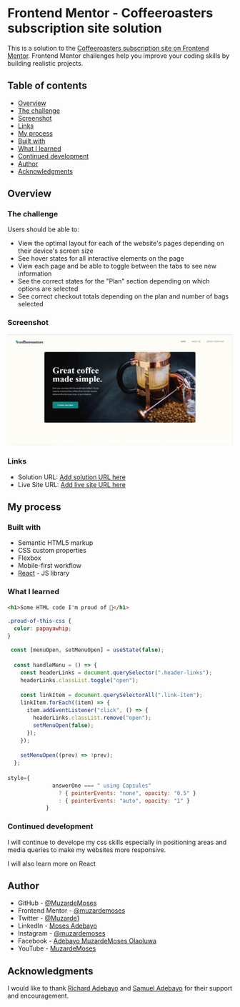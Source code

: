 # Frontend Mentor - Coffeeroasters subscription site solution

This is a solution to the [Coffeeroasters subscription site on Frontend Mentor](https://www.frontendmentor.io/challenges/). Frontend Mentor challenges help you improve your coding skills by building realistic projects.

## Table of contents

- [Overview](#overview)
- [The challenge](#the-challenge)
- [Screenshot](#screenshot)
- [Links](#links)
- [My process](#my-process)
- [Built with](#built-with)
- [What I learned](#what-i-learned)
- [Continued development](#continued-development)
- [Author](#author)
- [Acknowledgments](#acknowledgments)

## Overview

### The challenge

Users should be able to:

- View the optimal layout for each of the website's pages depending on their device's screen size
- See hover states for all interactive elements on the page
- View each page and be able to toggle between the tabs to see new information
- See the correct states for the "Plan" section depending on which options are selected
- See correct checkout totals depending on the plan and number of bags selected

### Screenshot

![](./src/coffee-roasters.JPG)

### Links

- Solution URL: [Add solution URL here](https://your-solution-url.com)
- Live Site URL: [Add live site URL here](https://your-live-site-url.com)

## My process

### Built with

- Semantic HTML5 markup
- CSS custom properties
- Flexbox
- Mobile-first workflow
- [React](https://reactjs.org/) - JS library

### What I learned

```html
<h1>Some HTML code I'm proud of 🎉</h1>
```

```css
.proud-of-this-css {
  color: papayawhip;
}
```

```js
 const [menuOpen, setMenuOpen] = useState(false);

  const handleMenu = () => {
    const headerLinks = document.querySelector(".header-links");
    headerLinks.classList.toggle("open");

    const linkItem = document.querySelectorAll(".link-item");
    linkItem.forEach((item) => {
      item.addEventListener("click", () => {
        headerLinks.classList.remove("open");
        setMenuOpen(false);
      });
    });

    setMenuOpen((prev) => !prev);
  };

style={
              answerOne === " using Capsules"
                ? { pointerEvents: "none", opacity: "0.5" }
                : { pointerEvents: "auto", opacity: "1" }
            }


```

### Continued development

I will continue to develope my css skills especially in positioning areas and media queries to make my websites more responsive.

I will also learn more on React

## Author

- GitHub - [@MuzardeMoses](https://github.com/MuzardeMoses)
- Frontend Mentor - [@muzardemoses](https://www.frontendmentor.io/profile/muzardemoses)
- Twitter - [@Muzarde1](https://www.twitter.com/Muzarde1)
- LinkedIn - [Moses Adebayo](https://www.linkedin.com/in/muzardemoses/)
- Instagram - [@muzardemoses](https://www.instagram.com/ademuzardemoses/)
- Facebook - [Adebayo MuzardeMoses Olaoluwa ](https://facebook.com/ademuzardemoses)
- YouTube - [MuzardeMoses](https://www.youtube.com/channel/UCg4W7cbWu6dW_8oJEHWaP9w)

## Acknowledgments

I would like to thank [Richard Adebayo](https://www.linkedin.com/in/richardebrain/) and [Samuel Adebayo](https://www.linkedin.com/in/sambayo/) for their support and encouragement.


